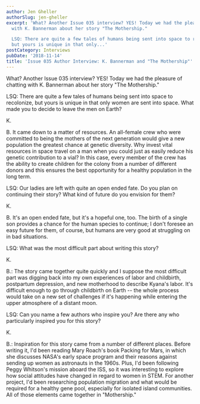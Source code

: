 ```yaml
---
author: Jen Gheller
authorSlug: jen-gheller
excerpt: 'What? Another Issue 035 interview? YES! Today we had the pleasure of chatting
  with K. Bannerman about her story "The Mothership."

  LSQ: There are quite a few tales of humans being sent into space to recolonize,
  but yours is unique in that only...'
postCategory: Interviews
pubDate: '2018-11-14'
title: 'Issue 035 Author Interview: K. Bannerman and "The Mothership"'
---
```

What? Another Issue 035 interview? YES! Today we had the pleasure of chatting with K. Bannerman about her story "The Mothership."

LSQ: There are quite a few tales of humans being sent into space to recolonize, but yours is unique in that only women are sent into space. What made you to decide to leave the men on Earth?

K.

B. It came down to a matter of resources. An all-female crew who were committed to being the mothers of the next generation would give a new population the greatest chance at genetic diversity. Why invest vital resources in space travel on a man when you could just as easily reduce his genetic contribution to a vial? In this case, every member of the crew has the ability to create children for the colony from a number of different donors and this ensures the best opportunity for a healthy population in the long term.

LSQ: Our ladies are left with quite an open ended fate. Do you plan on continuing their story? What kind of future do you envision for them?

K.

B. It's an open ended fate, but it's a hopeful one, too. The birth of a single son provides a chance for the human species to continue; I don't foresee an easy future for them, of course, but humans are very good at struggling on in bad situations.

LSQ: What was the most difficult part about writing this story?

K.

B.: The story came together quite quickly and I suppose the most difficult part was digging back into my own experiences of labor and childbirth, postpartum depression, and new motherhood to describe Kyana's labor. It's difficult enough to go through childbirth on Earth -- the whole process would take on a new set of challenges if it's happening while entering the upper atmosphere of a distant moon.

LSQ: Can you name a few authors who inspire you? Are there any who particularly inspired you for this story?

K.

B.: Inspiration for this story came from a number of different places. Before writing it, I'd been reading Mary Roach's book Packing for Mars, in which she discusses NASA's early space program and their reasons against sending up women as astronauts in the 1960s. Plus, I'd been following Peggy Whitson's mission aboard the ISS, so it was interesting to explore how social attitudes have changed in regard to women in STEM. For another project, I'd been researching population migration and what would be required for a healthy gene pool, especially for isolated island communities. All of those elements came together in "Mothership."
